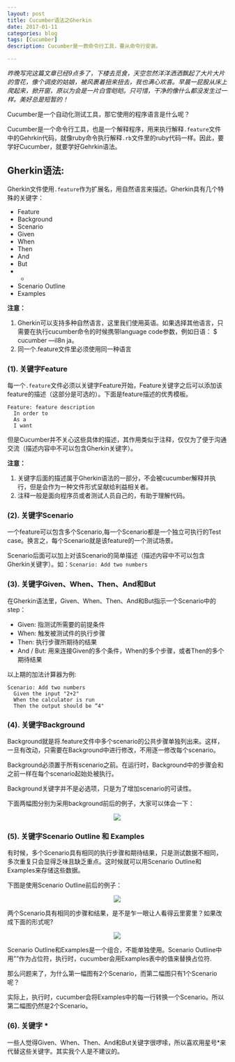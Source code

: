 ```yaml
---
layout: post
title: Cucumber语法之Gherkin
date: 2017-01-11
categories: blog
tags: [Cucumber]
description: Cucumber是一款命令行工具，要从命令行安装。

---
```

 
*昨晚写完这篇文章已经9点多了，下楼去觅食，天空忽然洋洋洒洒飘起了大片大片的雪花，像个调皮的姑娘，被风裹着扭来扭去，我也满心欢喜。早晨一屁股从床上爬起来，掀开窗，原以为会是一片白雪皑皑。只可惜，干净的像什么都没发生过一样。美好总是短暂的！*

Cucumber是一个自动化测试工具，那它使用的程序语言是什么呢？

Cucumber是一个命令行工具，也是一个解释程序，用来执行解释`.feature`文件中的Gehrkin代码，就像ruby命令执行解释`.rb`文件里的ruby代码一样。因此，要学好Cucumber，就要学好Gehrkin语法。

## Gherkin语法: 

Gherkin文件使用`.feature`作为扩展名，用自然语言来描述。Gherkin具有几个特殊的关键字：

* Feature  
* Background  
* Scenario 
* Given 
* When 
* Then 
* And 
* But 
* *
* Scenario Outline  
* Examples

**注意：**

1. Gherkin可以支持多种自然语言，这里我们使用英语。如果选择其他语言，只需要在执行cucumber命令的时候携带language code参数，例如日语： $ cucumber —il8n ja。
2. 同一个.feature文件里必须使用同一种语言
 
### (1). 关键字Feature
每一个`.feature`文件必须以关键字Feature开始，Feature关键字之后可以添加该feature的描述（这部分是可选的）。下面是feature描述的优秀模板。

```
Feature: feature description
  In order to  
  As a 
  I want
```
但是Cucumber并不关心这些具体的描述，其作用类似于注释，仅仅为了便于沟通交流（描述内容中不可以包含Gherkin关键字）。

**注意：**

1. 关键字后面的描述属于Gherkin语法的一部分，不会被cucumber解释并执行，但是会作为一种文件形式呈献给利益相关者。
2. 注释一般是面向程序员或者测试人员自己的，有助于理解代码。

### (2). 关键字Scenario
一个feature可以包含多个Scenario,每一个Scenario都是一个独立可执行的Test case。换言之，每个Scenario就是该feature的一个测试场景。

Scenario后面可以加上对该Scenario的简单描述（描述内容中不可以包含Gherkin关键字）。如：```Scenario: Add two numbers```


### (3). 关键字Given、When、Then、And和But

在Gherkin语法里，Given、When、Then、And和But指示一个Scenario中的step：
* Given: 指测试所需要的前提条件 
* When: 触发被测试件的执行步骤
* Then: 执行步骤所期待的结果 
* And / But: 用来连接Given的多个条件，When的多个步骤，或者Then的多个期待结果

以上期的加法计算器为例:

```
Scenario: Add two numbers
  Given the input "2+2"
  When the calculator is run
  Then the output should be “4"
```

### (4). 关键字Background
Background就是将.feature文件中多个scenario的公共步骤单独列出来。这样，一旦有改动，只需要在Background中进行修改，不用逐一修改每个scenario。

Background必须置于所有scenario之前。在运行时，Background中的步骤会和之前一样在每个scenario起始处被执行。
 
Background关键字并不是必选项，只是为了增加scenario的可读性。
 
下面两幅图分别为采用background前后的例子，大家可以体会一下：
<center>
    <p><img src="{{site.baseurl }}/img/cucumber/Cucumber4.png" align="center"></p>
</center>


### (5). 关键字Scenario Outline 和 Examples
有时候，多个Scenario具有相同的执行步骤和期待结果，只是测试数据不相同，多次重复只会显得乏味且缺乏重点。这时候就可以用Scenario Outline和Examples来存储这些数据。
 
下图是使用Scenario Outline前后的例子：
<center>
    <p><img src="{{site.baseurl }}/img/cucumber/Cucumber5.png" align="center"></p>
</center>

两个Scenario具有相同的步骤和结果，是不是乍一眼让人看得云里雾里？如果改成下面的形式呢?
<center>
    <p><img src="{{site.baseurl }}/img/cucumber/Cucumber6.png" align="center"></p>
</center>

Scenario Outline和Examples是一个组合，不能单独使用。Scenario Outline中用”<placeholder name>”作为占位符，执行时，cucumber会用Examples表中的值来替换占位符.

那么问题来了，为什么第一幅图有2个Scenario，而第二幅图只有1个Scenario呢？

实际上，执行时，cucumber会将Examples中的每一行转换一个Scenario。所以第二幅图仍然是2个Scenario。

### (6). 关键字 *
一些人觉得Given、When、Then、And和But关键字很啰嗦，所以喜欢用星号*来代替这些关键字。其实我个人是不建议的。

 
